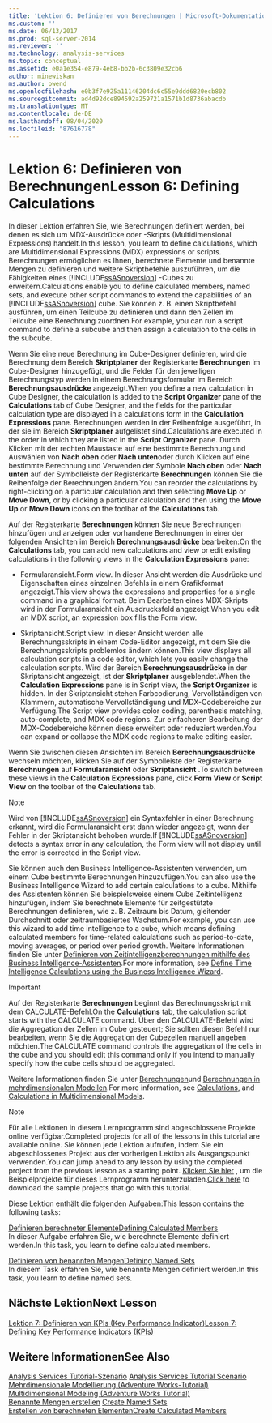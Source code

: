 ```yaml
---
title: 'Lektion 6: Definieren von Berechnungen | Microsoft-Dokumentation'
ms.custom: ''
ms.date: 06/13/2017
ms.prod: sql-server-2014
ms.reviewer: ''
ms.technology: analysis-services
ms.topic: conceptual
ms.assetid: e0a1e354-e879-4eb8-bb2b-6c3809e32cb6
author: minewiskan
ms.author: owend
ms.openlocfilehash: e0b3f7e925a11146204dc6c55e9ddd6820ecb802
ms.sourcegitcommit: ad4d92dce894592a259721a1571b1d8736abacdb
ms.translationtype: MT
ms.contentlocale: de-DE
ms.lasthandoff: 08/04/2020
ms.locfileid: "87616778"
---
```

# <a name="lesson-6-defining-calculations"></a><span data-ttu-id="9e785-102">Lektion 6: Definieren von Berechnungen</span><span class="sxs-lookup"><span data-stu-id="9e785-102">Lesson 6: Defining Calculations</span></span>
  <span data-ttu-id="9e785-103">In dieser Lektion erfahren Sie, wie Berechnungen definiert werden, bei denen es sich um MDX-Ausdrücke oder -Skripts (Multidimensional Expressions) handelt.</span><span class="sxs-lookup"><span data-stu-id="9e785-103">In this lesson, you learn to define calculations, which are Multidimensional Expressions (MDX) expressions or scripts.</span></span> <span data-ttu-id="9e785-104">Berechnungen ermöglichen es Ihnen, berechnete Elemente und benannte Mengen zu definieren und weitere Skriptbefehle auszuführen, um die Fähigkeiten eines [!INCLUDE[ssASnoversion](../includes/ssasnoversion-md.md)] -Cubes zu erweitern.</span><span class="sxs-lookup"><span data-stu-id="9e785-104">Calculations enable you to define calculated members, named sets, and execute other script commands to extend the capabilities of an [!INCLUDE[ssASnoversion](../includes/ssasnoversion-md.md)] cube.</span></span> <span data-ttu-id="9e785-105">Sie können z. B. einen Skriptbefehl ausführen, um einen Teilcube zu definieren und dann den Zellen im Teilcube eine Berechnung zuordnen.</span><span class="sxs-lookup"><span data-stu-id="9e785-105">For example, you can run a script command to define a subcube and then assign a calculation to the cells in the subcube.</span></span>  
  
 <span data-ttu-id="9e785-106">Wenn Sie eine neue Berechnung im Cube-Designer definieren, wird die Berechnung dem Bereich **Skriptplaner** der Registerkarte **Berechnungen** im Cube-Designer hinzugefügt, und die Felder für den jeweiligen Berechnungstyp werden in einem Berechnungsformular im Bereich **Berechnungsausdrücke** angezeigt.</span><span class="sxs-lookup"><span data-stu-id="9e785-106">When you define a new calculation in Cube Designer, the calculation is added to the **Script Organizer** pane of the **Calculations** tab of Cube Designer, and the fields for the particular calculation type are displayed in a calculations form in the **Calculation Expressions** pane.</span></span> <span data-ttu-id="9e785-107">Berechnungen werden in der Reihenfolge ausgeführt, in der sie im Bereich **Skriptplaner** aufgelistet sind.</span><span class="sxs-lookup"><span data-stu-id="9e785-107">Calculations are executed in the order in which they are listed in the **Script Organizer** pane.</span></span> <span data-ttu-id="9e785-108">Durch Klicken mit der rechten Maustaste auf eine bestimmte Berechnung und Auswählen von **Nach oben** oder **Nach unten**oder durch Klicken auf eine bestimmte Berechnung und Verwenden der Symbole **Nach oben** oder **Nach unten** auf der Symbolleiste der Registerkarte **Berechnungen** können Sie die Reihenfolge der Berechnungen ändern.</span><span class="sxs-lookup"><span data-stu-id="9e785-108">You can reorder the calculations by right-clicking on a particular calculation and then selecting **Move Up** or **Move Down**, or by clicking a particular calculation and then using the **Move Up** or **Move Down** icons on the toolbar of the **Calculations** tab.</span></span>  
  
 <span data-ttu-id="9e785-109">Auf der Registerkarte **Berechnungen** können Sie neue Berechnungen hinzufügen und anzeigen oder vorhandene Berechnungen in einer der folgenden Ansichten im Bereich **Berechnungsausdrücke** bearbeiten:</span><span class="sxs-lookup"><span data-stu-id="9e785-109">On the **Calculations** tab, you can add new calculations and view or edit existing calculations in the following views in the **Calculation Expressions** pane:</span></span>  
  
-   <span data-ttu-id="9e785-110">Formularansicht.</span><span class="sxs-lookup"><span data-stu-id="9e785-110">Form view.</span></span> <span data-ttu-id="9e785-111">In dieser Ansicht werden die Ausdrücke und Eigenschaften eines einzelnen Befehls in einem Grafikformat angezeigt.</span><span class="sxs-lookup"><span data-stu-id="9e785-111">This view shows the expressions and properties for a single command in a graphical format.</span></span> <span data-ttu-id="9e785-112">Beim Bearbeiten eines MDX-Skripts wird in der Formularansicht ein Ausdrucksfeld angezeigt.</span><span class="sxs-lookup"><span data-stu-id="9e785-112">When you edit an MDX script, an expression box fills the Form view.</span></span>  
  
-   <span data-ttu-id="9e785-113">Skriptansicht.</span><span class="sxs-lookup"><span data-stu-id="9e785-113">Script view.</span></span> <span data-ttu-id="9e785-114">In dieser Ansicht werden alle Berechnungsskripts in einem Code-Editor angezeigt, mit dem Sie die Berechnungsskripts problemlos ändern können.</span><span class="sxs-lookup"><span data-stu-id="9e785-114">This view displays all calculation scripts in a code editor, which lets you easily change the calculation scripts.</span></span> <span data-ttu-id="9e785-115">Wird der Bereich **Berechnungsausdrücke** in der Skriptansicht angezeigt, ist der **Skriptplaner** ausgeblendet.</span><span class="sxs-lookup"><span data-stu-id="9e785-115">When the **Calculation Expressions** pane is in Script view, the **Script Organizer** is hidden.</span></span> <span data-ttu-id="9e785-116">In der Skriptansicht stehen Farbcodierung, Vervollständigen von Klammern, automatische Vervollständigung und MDX-Codebereiche zur Verfügung.</span><span class="sxs-lookup"><span data-stu-id="9e785-116">The Script view provides color coding, parenthesis matching, auto-complete, and MDX code regions.</span></span> <span data-ttu-id="9e785-117">Zur einfacheren Bearbeitung der MDX-Codebereiche können diese erweitert oder reduziert werden.</span><span class="sxs-lookup"><span data-stu-id="9e785-117">You can expand or collapse the MDX code regions to make editing easier.</span></span>  
  
 <span data-ttu-id="9e785-118">Wenn Sie zwischen diesen Ansichten im Bereich **Berechnungsausdrücke** wechseln möchten, klicken Sie auf der Symbolleiste der Registerkarte **Berechnungen** auf **Formularansicht** oder **Skriptansicht** .</span><span class="sxs-lookup"><span data-stu-id="9e785-118">To switch between these views in the **Calculation Expressions** pane, click **Form View** or **Script View** on the toolbar of the **Calculations** tab.</span></span>  
  
> [!NOTE]  
>  <span data-ttu-id="9e785-119">Wird von [!INCLUDE[ssASnoversion](../includes/ssasnoversion-md.md)] ein Syntaxfehler in einer Berechnung erkannt, wird die Formularansicht erst dann wieder angezeigt, wenn der Fehler in der Skriptansicht behoben wurde.</span><span class="sxs-lookup"><span data-stu-id="9e785-119">If [!INCLUDE[ssASnoversion](../includes/ssasnoversion-md.md)] detects a syntax error in any calculation, the Form view will not display until the error is corrected in the Script view.</span></span>  
  
 <span data-ttu-id="9e785-120">Sie können auch den Business Intelligence-Assistenten verwenden, um einem Cube bestimmte Berechnungen hinzuzufügen.</span><span class="sxs-lookup"><span data-stu-id="9e785-120">You can also use the Business Intelligence Wizard to add certain calculations to a cube.</span></span> <span data-ttu-id="9e785-121">Mithilfe des Assistenten können Sie beispielsweise einem Cube Zeitintelligenz hinzufügen, indem Sie berechnete Elemente für zeitgestützte Berechnungen definieren, wie z. B. Zeitraum bis Datum, gleitender Durchschnitt oder zeitraumbasiertes Wachstum.</span><span class="sxs-lookup"><span data-stu-id="9e785-121">For example, you can use this wizard to add time intelligence to a cube, which means defining calculated members for time-related calculations such as period-to-date, moving averages, or period over period growth.</span></span> <span data-ttu-id="9e785-122">Weitere Informationen finden Sie unter [Definieren von Zeitintelligenzberechnungen mithilfe des Business Intelligence-Assistenten](multidimensional-models/define-time-intelligence-calculations-using-the-business-intelligence-wizard.md).</span><span class="sxs-lookup"><span data-stu-id="9e785-122">For more information, see [Define Time Intelligence Calculations using the Business Intelligence Wizard](multidimensional-models/define-time-intelligence-calculations-using-the-business-intelligence-wizard.md).</span></span>  
  
> [!IMPORTANT]  
>  <span data-ttu-id="9e785-123">Auf der Registerkarte **Berechnungen** beginnt das Berechnungsskript mit dem CALCULATE-Befehl.</span><span class="sxs-lookup"><span data-stu-id="9e785-123">On the **Calculations** tab, the calculation script starts with the CALCULATE command.</span></span> <span data-ttu-id="9e785-124">Über den CALCULATE-Befehl wird die Aggregation der Zellen im Cube gesteuert; Sie sollten diesen Befehl nur bearbeiten, wenn Sie die Aggregation der Cubezellen manuell angeben möchten.</span><span class="sxs-lookup"><span data-stu-id="9e785-124">The CALCULATE command controls the aggregation of the cells in the cube and you should edit this command only if you intend to manually specify how the cube cells should be aggregated.</span></span>  
  
 <span data-ttu-id="9e785-125">Weitere Informationen finden Sie unter [Berechnungen](multidimensional-models-olap-logical-cube-objects/calculations.md)und [Berechnungen in mehrdimensionalen Modellen](multidimensional-models/calculations-in-multidimensional-models.md).</span><span class="sxs-lookup"><span data-stu-id="9e785-125">For more information, see [Calculations](multidimensional-models-olap-logical-cube-objects/calculations.md), and [Calculations in Multidimensional Models](multidimensional-models/calculations-in-multidimensional-models.md).</span></span>  
  
> [!NOTE]  
>  <span data-ttu-id="9e785-126">Für alle Lektionen in diesem Lernprogramm sind abgeschlossene Projekte online verfügbar.</span><span class="sxs-lookup"><span data-stu-id="9e785-126">Completed projects for all of the lessons in this tutorial are available online.</span></span> <span data-ttu-id="9e785-127">Sie können jede Lektion aufrufen, indem Sie ein abgeschlossenes Projekt aus der vorherigen Lektion als Ausgangspunkt verwenden.</span><span class="sxs-lookup"><span data-stu-id="9e785-127">You can jump ahead to any lesson by using the completed project from the previous lesson as a starting point.</span></span> <span data-ttu-id="9e785-128">[Klicken Sie hier](https://go.microsoft.com/fwlink/?LinkID=221866) , um die Beispielprojekte für dieses Lernprogramm herunterzuladen.</span><span class="sxs-lookup"><span data-stu-id="9e785-128">[Click here](https://go.microsoft.com/fwlink/?LinkID=221866) to download the sample projects that go with this tutorial.</span></span>  
  
 <span data-ttu-id="9e785-129">Diese Lektion enthält die folgenden Aufgaben:</span><span class="sxs-lookup"><span data-stu-id="9e785-129">This lesson contains the following tasks:</span></span>  
  
 [<span data-ttu-id="9e785-130">Definieren berechneter Elemente</span><span class="sxs-lookup"><span data-stu-id="9e785-130">Defining Calculated Members</span></span>](lesson-6-1-defining-calculated-members.md)  
 <span data-ttu-id="9e785-131">In dieser Aufgabe erfahren Sie, wie berechnete Elemente definiert werden.</span><span class="sxs-lookup"><span data-stu-id="9e785-131">In this task, you learn to define calculated members.</span></span>  
  
 [<span data-ttu-id="9e785-132">Definieren von benannten Mengen</span><span class="sxs-lookup"><span data-stu-id="9e785-132">Defining Named Sets</span></span>](lesson-6-2-defining-named-sets.md)  
 <span data-ttu-id="9e785-133">In diesem Task erfahren Sie, wie benannte Mengen definiert werden.</span><span class="sxs-lookup"><span data-stu-id="9e785-133">In this task, you learn to define named sets.</span></span>  
  
## <a name="next-lesson"></a><span data-ttu-id="9e785-134">Nächste Lektion</span><span class="sxs-lookup"><span data-stu-id="9e785-134">Next Lesson</span></span>  
 [<span data-ttu-id="9e785-135">Lektion 7: Definieren von KPIs &#40;Key Performance Indicator&#41;</span><span class="sxs-lookup"><span data-stu-id="9e785-135">Lesson 7: Defining Key Performance Indicators &#40;KPIs&#41;</span></span>](lesson-7-defining-key-performance-indicators-kpis.md)  
  
## <a name="see-also"></a><span data-ttu-id="9e785-136">Weitere Informationen</span><span class="sxs-lookup"><span data-stu-id="9e785-136">See Also</span></span>  
 <span data-ttu-id="9e785-137">[Analysis Services Tutorial-Szenario](analysis-services-tutorial-scenario.md) </span><span class="sxs-lookup"><span data-stu-id="9e785-137">[Analysis Services Tutorial Scenario](analysis-services-tutorial-scenario.md) </span></span>  
 <span data-ttu-id="9e785-138">[Mehrdimensionale Modellierung &#40;Adventure Works-Tutorial&#41;](multidimensional-modeling-adventure-works-tutorial.md) </span><span class="sxs-lookup"><span data-stu-id="9e785-138">[Multidimensional Modeling &#40;Adventure Works Tutorial&#41;](multidimensional-modeling-adventure-works-tutorial.md) </span></span>  
 <span data-ttu-id="9e785-139">[Benannte Mengen erstellen](multidimensional-models/create-named-sets.md) </span><span class="sxs-lookup"><span data-stu-id="9e785-139">[Create Named Sets](multidimensional-models/create-named-sets.md) </span></span>  
 [<span data-ttu-id="9e785-140">Erstellen von berechneten Elementen</span><span class="sxs-lookup"><span data-stu-id="9e785-140">Create Calculated Members</span></span>](multidimensional-models/create-calculated-members.md)  
  
  

